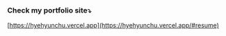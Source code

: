 ### Check my portfolio site⤵

[https://hyehyunchu.vercel.app](https://hyehyunchu.vercel.app/#resume)
